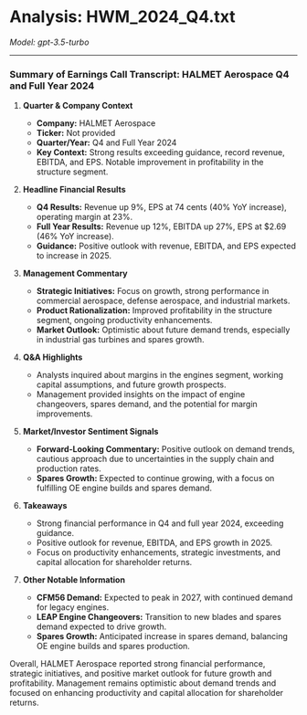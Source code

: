 # Analysis: HWM_2024_Q4.txt

*Model: gpt-3.5-turbo*

---

### Summary of Earnings Call Transcript: HALMET Aerospace Q4 and Full Year 2024

1. **Quarter & Company Context**
   - **Company:** HALMET Aerospace
   - **Ticker:** Not provided
   - **Quarter/Year:** Q4 and Full Year 2024
   - **Key Context:** Strong results exceeding guidance, record revenue, EBITDA, and EPS. Notable improvement in profitability in the structure segment.

2. **Headline Financial Results**
   - **Q4 Results:** Revenue up 9%, EPS at 74 cents (40% YoY increase), operating margin at 23%.
   - **Full Year Results:** Revenue up 12%, EBITDA up 27%, EPS at $2.69 (46% YoY increase).
   - **Guidance:** Positive outlook with revenue, EBITDA, and EPS expected to increase in 2025.

3. **Management Commentary**
   - **Strategic Initiatives:** Focus on growth, strong performance in commercial aerospace, defense aerospace, and industrial markets.
   - **Product Rationalization:** Improved profitability in the structure segment, ongoing productivity enhancements.
   - **Market Outlook:** Optimistic about future demand trends, especially in industrial gas turbines and spares growth.

4. **Q&A Highlights**
   - Analysts inquired about margins in the engines segment, working capital assumptions, and future growth prospects.
   - Management provided insights on the impact of engine changeovers, spares demand, and the potential for margin improvements.

5. **Market/Investor Sentiment Signals**
   - **Forward-Looking Commentary:** Positive outlook on demand trends, cautious approach due to uncertainties in the supply chain and production rates.
   - **Spares Growth:** Expected to continue growing, with a focus on fulfilling OE engine builds and spares demand.

6. **Takeaways**
   - Strong financial performance in Q4 and full year 2024, exceeding guidance.
   - Positive outlook for revenue, EBITDA, and EPS growth in 2025.
   - Focus on productivity enhancements, strategic investments, and capital allocation for shareholder returns.

7. **Other Notable Information**
   - **CFM56 Demand:** Expected to peak in 2027, with continued demand for legacy engines.
   - **LEAP Engine Changeovers:** Transition to new blades and spares demand expected to drive growth.
   - **Spares Growth:** Anticipated increase in spares demand, balancing OE engine builds and spares production.

Overall, HALMET Aerospace reported strong financial performance, strategic initiatives, and positive market outlook for future growth and profitability. Management remains optimistic about demand trends and focused on enhancing productivity and capital allocation for shareholder returns.